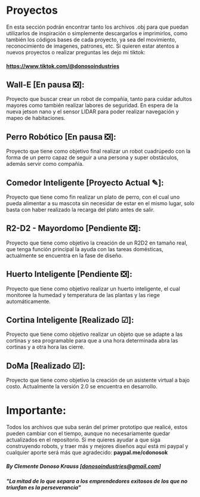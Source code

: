 # Proyectos
En esta sección podrán encontrar tanto los archivos .obj para que puedan utilizarlos de inspiración o simplemente descargarlos e imprimirlos, como también los códigos bases de cada proyecto, ya sea del movimiento, reconocimiento de imagenes, patrones, etc.
Si quieren estar atentos a nuevos proyectos o realizar preguntas les dejo mi tiktok: 
#### https://www.tiktok.com/@donosoindustries

## Wall-E [En pausa ❎]:
Proyecto que buscar crear un robot de compañía, tanto para cuidar adultos mayores como también realizar labores de seguridad.
En espera de la nueva jetson nano y el sensor LIDAR para poder realizar navegación y mapeo de habitaciones.

## Perro Robótico [En pausa ❎]:
Proyecto que tiene como objetivo final realizar un robot cuadrúpedo con la forma de un perro capaz de seguir a una persona y super obstáculos, además servir como compañía.

## Comedor Inteligente [Proyecto Actual ✎]:
Proyecto que tiene como fin realizar un plato de perro, con el cual uno pueda alimentar a su mascota sin necesidar de estar en el mismo lugar, solo basta con haber realizado la recarga del plato antes de salir.

## R2-D2 - Mayordomo [Pendiente ❎]:
Proyecto que tiene como objetivo la creación de un R2D2 en tamaño real, que tenga función principal la ayuda con las tareas domésticas, actualmente se encuentra en la fase de diseño.

## Huerto Inteligente [Pendiente ❎]:
Proyecto que tiene como objetivo realizar un huerto inteligente, el cual monitoree la humedad y temperatura de las plantas y las riege automáticamente.

## Cortina Inteligente [Realizado ☑]:
Proyecto que tiene como objetivo realizar un objeto que se adapte a las cortinas y sea programable para que a una hora determinada abra las cortinas y a otra hora las cierre.

## DoMa [Realizado ☑]:
Proyecto que tiene como objetivo la creación de un asistente virtual a bajo costo. Actualmente la versión 2.0 se encuentra en desarrollo.


# Importante: 
Todos los archivos que suba serán del primer prototipo que realicé, estos pueden cambiar con el tiempo, aunque no necesariamente quedar actualizados en el repositorio.
Si me quieres ayudar a que siga construyendo robots, y traer más y mejores diseños aquí está mi paypal y cualquier aporte será más que agradecido: **paypal.me/cdonosok**
##### By Clemente Donoso Krauss [donosoindustries@gmail.com]

**_"La mitad de lo que separa a los emprendedores exitosos de los que no triunfan es la perseverancia"_**
